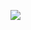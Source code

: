 ![](http://www.plantuml.com/plantuml/proxy?cache=no&src=https://raw.githubusercontent.com/oleksandrblazhko/ai-213-golovnin/Laboratory_Work_7/2-SoftwareDesign/2.7-PlantUML/UML-Deployment.puml)